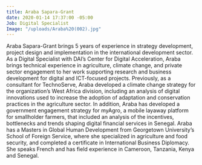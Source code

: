 ```yaml
---
title: Araba Sapara-Grant
date: 2020-01-14 17:37:00 -05:00
Job: Digital Specialist
Image: "/uploads/Araba%20(002).jpg"
---
```


Araba Sapara-Grant brings 5 years of experience in strategy development, project design and implementation in the international development sector. As a Digital Specialist with DAI’s Center for Digital Acceleration, Araba brings technical experience in agriculture, climate change, and private sector engagement to her work supporting research and business development for digital and ICT-focused projects. Previously, as a consultant for TechnoServe, Araba developed a climate change strategy for the organization’s West Africa division, including an analysis of digital innovations used to increase the adoption of adaptation and conservation practices in the agriculture sector. In addition, Araba has developed a government engagement strategy for myAgro, a mobile layaway platform for smallholder farmers, that included an analysis of the incentives, bottlenecks and trends shaping digital financial services in Senegal. Araba has a Masters in Global Human Development from Georgetown University’s School of Foreign Service, where she specialized in agriculture and food security, and completed a certificate in International Business Diplomacy. She speaks French and has field experience in Cameroon, Tanzania, Kenya and Senegal.